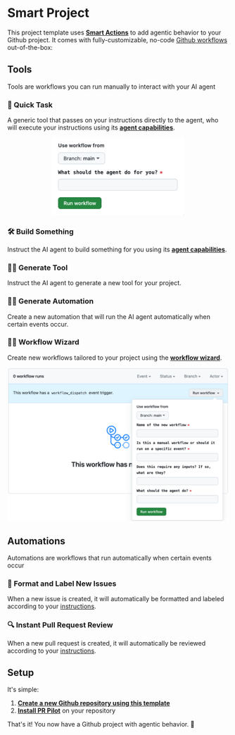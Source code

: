 # Smart Project


This project template uses **[Smart Actions](https://github.com/PR-Pilot-AI/smart-actions)** to add agentic behavior to your Github project.
It comes with fully-customizable, no-code [Github workflows](https://docs.github.com/en/actions/using-workflows) out-of-the-box:

## Tools

Tools are workflows you can run manually to interact with your AI agent

### 🚀 Quick Task 
A generic tool that passes on your instructions directly to the agent, who will execute your instructions using its **[agent capabilities](https://docs.pr-pilot.ai/capabilities.html)**.
<div align="center">
<img src="./quick_task.png" width="300" alt="Quickly hand off work to AI Agent">
</div>



### 🛠️ Build Something
Instruct the AI agent to build something for you using its **[agent capabilities](https://docs.pr-pilot.ai/capabilities.html)**.


### 🧙‍♂️ Generate Tool
Instruct the AI agent to generate a new tool for your project.

### 🧙‍♂️ Generate Automation
Create a new automation that will run the AI agent automatically when certain events occur.

### 🧙‍♂️ Workflow Wizard
Create new workflows tailored to your project using the **[workflow wizard](https://github.com/PR-Pilot-AI/smart-project-template/actions/workflows/workflow_wizard.yaml)**.

![Workflow Wizard](./wizard.png)

## Automations
Automations are workflows that run automatically when certain events occur

### 📝 Format and Label New Issues
When a new issue is created, it will automatically be formatted and labeled according to your [instructions](.bot_instructions/issue_formatting.md).

### 🔍 Instant Pull Request Review
When a new pull request is created, it will automatically be reviewed according to your [instructions](.bot_instructions/pr_reviews.md).



## Setup
It's simple:

1. **[Create a new Github repository using this template](https://github.com/new?template_name=smart-project-template&template_owner=PR-Pilot-AI)**
2. **[Install PR Pilot](https://github.com/apps/pr-pilot-ai/installations/new)** on your repository

That's it! You now have a Github project with agentic behavior. 🚀
